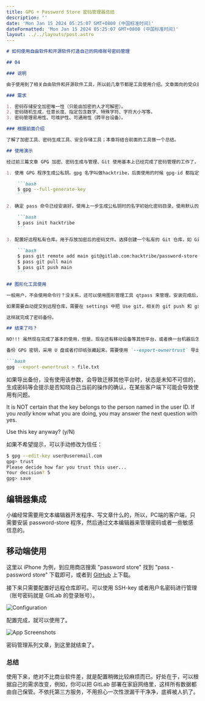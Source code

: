 ```yaml
---
title: GPG + Password Store 密码管理器总结
description: ''
date: 'Mon Jan 15 2024 05:25:07 GMT+0800 (中国标准时间)'
dateFormatted: 'Mon Jan 15 2024 05:25:07 GMT+0800 (中国标准时间)'
layout: ../../layouts/post.astro
---
```

```markdown
# 如何使用自由软件和开源软件打造自己的网络账号密码管理

## 04

### 说明

由于使用到了相关自由软件和开源软件工具，所以前几章节都是工具使用介绍。文章面向的受众是会电脑操作，对账号密码、隐私有要求的人；相对专业人士来讲，可能比较啰嗦。所以，如果你熟悉对应的工具，建议直接跳过去，看不了解的部分。

### 需求

1. 密码存储安全加密唯一性（只能由加密的人才可解密）。
2. 密码随机生成，任意长度、指定包含数字、特殊字符、字符大小写等。
3. 密码管理易用性、可维护性、可通用性（跨平台设备）。

### 根据前面介绍

了解了加密工具、密码生成工具、安全存储工具；本章将结合前面的工具做一个总结。

## 使用演示

经过前三篇文章 GPG 加密、密码生成与管理、Git 使用基本上已经完成了密码管理的工作了，本章将串联前三篇文章介绍的工具进行各个平台设备的使用演示。

1. 使用 GPG 程序生成公私钥。gpg 名字叫做hacktribe，后面使用的时候 gpg-id 都指定它即可。

    ```bash
    $ gpg --full-generate-key
    ```

2. 确定 pass 命令已经安装好。使用上一步生成公私钥时的名字初始化密码目录，使用默认的目录即可。

    ```bash
    $ pass init hacktribe
    ```

3. 配置好远程私有仓库。用于存放加密后的密码文件。选择创建一个私有的 Git 仓库，如 GitLab，并配置仓库的远程地址。

    ```bash
    $ pass git remote add main git@gitlab.com:hacktribe/password-store.git
    $ pass git pull main
    $ pass git push main
    ```

## 图形化工具使用

一般用户，不会使用命令行？没关系，还可以使用图形管理工具 qtpass 来管理。安装完成后，首次打开，会让配置相关配置。

如果需要自动提交到远程仓库，需要在 settings 中把 Use git，相关的 git push 和 git pull 都选上。

这样就完成了密码备份。

## 结束了吗？

NO!!! 虽然现在完成了基本的使用，但是，现在还有移动设备等其他平台，或者换一台机器后怎么办？

备份 GPG 密钥，采用 U 盘或者打印纸张藏起来。需要使用 `--export-ownertrust` 导出信任的数据。

```bash
gpg --export-ownertrust > file.txt
```

如果导出备份，没有使用该参数，会导致迁移其他平台时，状态是未知不可信的，生成密码等会提示是否知晓自己当前的操作的确认，在某些客户端下可能会导致使用有问题。

It is NOT certain that the key belongs to the person named in the user ID. If you *really* know what you are doing, you may answer the next question with yes.

Use this key anyway? (y/N)

如果不希望提示，可以手动修改为信任：

```bash
$ gpg --edit-key user@useremail.com
gpg> trust
Please decide how far you trust this user...
Your decision? 5
gpg> save
```

## 编辑器集成

小编经常需要用文本编辑器开发程序、写文章什么的，所以，PC端的客户端，只需要安装 password-store 程序，然后通过文本编辑器来管理密码或者一些敏感信息的。

## 移动端使用

这里以 iPhone 为例，到应用商店搜索 "password store" 找到 "pass - password store" 下载即可，或者到 [GitHub](https://mssun.github.io/passforios/) 上下载。

接下来只需要配置好远程仓库即可。可以使用 SSH-key 或者用户名密码进行管理（账号密码就是 GitLab 的登录账号）。

![Configuration](insert_image_url_here)

配置完成，就可以使用了。

![App Screenshots](insert_image_url_here)

密码管理系列文章，到这里就结束了。

### 总结

使用下来，绝对不比商业软件差，就是配置稍微比较麻烦而已。好处在于，可以根据自己的需求改变，例如，你可以把 GitLab 部署在家庭网络里，这样所有数据都由自己保管。不依托第三方服务，不用担心一次性泄漏干干净净，底裤被人扒了。

